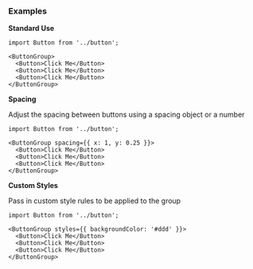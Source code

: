 ### Examples

**Standard Use**

```
import Button from '../button';

<ButtonGroup>
  <Button>Click Me</Button>
  <Button>Click Me</Button>
  <Button>Click Me</Button>
</ButtonGroup>
```

**Spacing**

Adjust the spacing between buttons using a spacing object or a number

```
import Button from '../button';

<ButtonGroup spacing={{ x: 1, y: 0.25 }}>
  <Button>Click Me</Button>
  <Button>Click Me</Button>
  <Button>Click Me</Button>
</ButtonGroup>
```

**Custom Styles**

Pass in custom style rules to be applied to the group

```
import Button from '../button';

<ButtonGroup styles={{ backgroundColor: '#ddd' }}>
  <Button>Click Me</Button>
  <Button>Click Me</Button>
  <Button>Click Me</Button>
</ButtonGroup>
```

